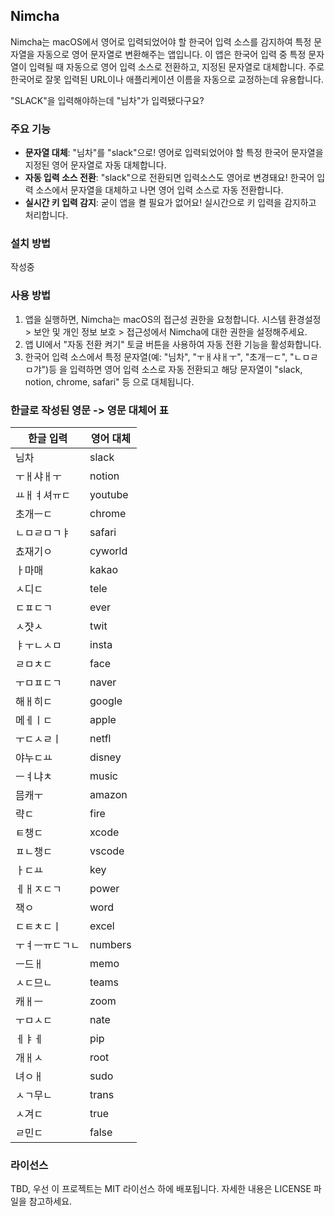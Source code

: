 ## Nimcha

Nimcha는 macOS에서 영어로 입력되었어야 할 한국어 입력 소스를 감지하여 특정 문자열을 자동으로 영어 문자열로 변환해주는 앱입니다. 이 앱은 한국어 입력 중 특정 문자열이 입력될 때 자동으로 영어 입력 소스로 전환하고, 지정된 문자열로 대체합니다. 주로 한국어로 잘못 입력된 URL이나 애플리케이션 이름을 자동으로 교정하는데 유용합니다.

"SLACK"을 입력해야하는데 "님차"가 입력됐다구요?

### 주요 기능

- **문자열 대체**: "님차"를 "slack"으로! 영어로 입력되었어야 할 특정 한국어 문자열을 지정된 영어 문자열로 자동 대체합니다.
- **자동 입력 소스 전환**: "slack"으로 전환되면 입력소스도 영어로 변경돼요! 한국어 입력 소스에서 문자열을 대체하고 나면 영어 입력 소스로 자동 전환합니다.
- **실시간 키 입력 감지**: 굳이 앱을 켤 필요가 없어요! 실시간으로 키 입력을 감지하고 처리합니다. 

### 설치 방법

작성중

### 사용 방법

1. 앱을 실행하면, Nimcha는 macOS의 접근성 권한을 요청합니다. 시스템 환경설정 > 보안 및 개인 정보 보호 > 접근성에서 Nimcha에 대한 권한을 설정해주세요.
2. 앱 UI에서 "자동 전환 켜기" 토글 버튼을 사용하여 자동 전환 기능을 활성화합니다.
3. 한국어 입력 소스에서 특정 문자열(예: "님차", "ㅜㅐ샤ㅐㅜ", "초개ㅡㄷ", "ㄴㅁㄹㅁ갸")등 을 입력하면 영어 입력 소스로 자동 전환되고 해당 문자열이 "slack, notion, chrome, safari" 등 으로 대체됩니다.

### 한글로 작성된 영문 -> 영문 대체어 표
| 한글 입력 | 영어 대체 |
|------------|-----------|
| 님차       | slack     |
| ㅜㅐ샤ㅐㅜ  | notion    |
| ㅛㅐㅕ셔ㅠㄷ| youtube   |
| 초개ㅡㄷ   | chrome    |
| ㄴㅁㄹㅁㄱㅑ | safari    |
| 쵸재기ㅇ   | cyworld   |
| ㅏ마매     | kakao     |
| ㅅ디ㄷ     | tele      |
| ㄷㅍㄷㄱ    | ever      |
| ㅅ쟛ㅅ     | twit      |
| ㅑㅜㄴㅅㅁ  | insta     |
| ㄹㅁㅊㄷ    | face      |
| ㅜㅁㅍㄷㄱ  | naver     |
| 해ㅐ히ㄷ   | google    |
| 메ㅔㅣㄷ   | apple     |
| ㅜㄷㅅㄹㅣ  | netfl     |
| 야누ㄷㅛ   | disney    |
| ㅡㅕ냐ㅊ   | music     |
| 믐캐ㅜ     | amazon    |
| 략ㄷ       | fire      |
| ㅌ챙ㄷ     | xcode     |
| ㅍㄴ챙ㄷ    | vscode    |
| ㅏㄷㅛ     | key       |
| ㅔㅐㅈㄷㄱ  | power     |
| 잭ㅇ       | word      |
| ㄷㅌㅊㄷㅣ  | excel     |
| ㅜㅕㅡㅠㄷㄱㄴ | numbers   |
| ㅡ드ㅐ     | memo      |
| ㅅㄷ므ㄴ    | teams     |
| 캐ㅐㅡ     | zoom      |
| ㅜㅁㅅㄷ    | nate      |
| ㅔㅑㅔ     | pip       |
| 개ㅐㅅ     | root      |
| 녀ㅇㅐ     | sudo      |
| ㅅㄱ무ㄴ    | trans     |
| ㅅ겨ㄷ     | true      |
| ㄹ민ㄷ     | false     |


### 라이선스

TBD, 우선 이 프로젝트는 MIT 라이선스 하에 배포됩니다. 자세한 내용은 LICENSE 파일을 참고하세요.
